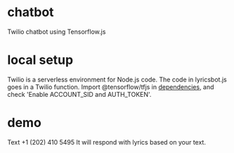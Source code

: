 # chatbot
Twilio chatbot using Tensorflow.js

# local setup

Twilio is a serverless environment for Node.js code. 
The code in lyricsbot.js goes in a Twilio function. Import @tensorflow/tfjs in [dependencies](https://www.twilio.com/console/functions/configure), and check 'Enable ACCOUNT_SID and AUTH_TOKEN'. 

# demo
Text +1 (202) 410 5495
It will respond with lyrics based on your text. 